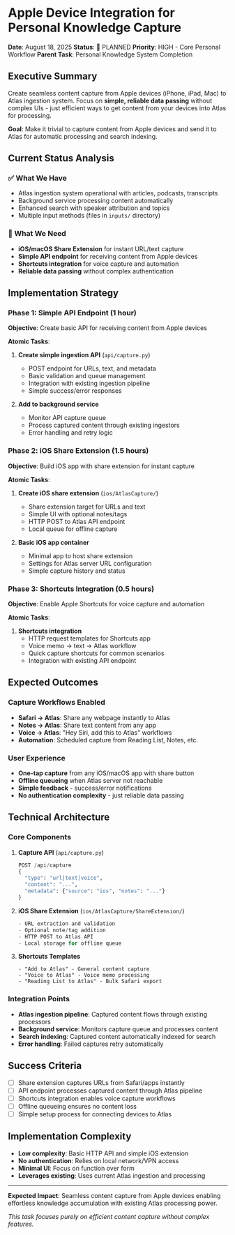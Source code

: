 # Apple Device Integration for Personal Knowledge Capture

**Date**: August 18, 2025
**Status**: 🎯 PLANNED
**Priority**: HIGH - Core Personal Workflow
**Parent Task**: Personal Knowledge System Completion

## Executive Summary

Create seamless content capture from Apple devices (iPhone, iPad, Mac) to Atlas ingestion system. Focus on **simple, reliable data passing** without complex UIs - just efficient ways to get content from your devices into Atlas for processing.

**Goal**: Make it trivial to capture content from Apple devices and send it to Atlas for automatic processing and search indexing.

## Current Status Analysis

### ✅ What We Have
- Atlas ingestion system operational with articles, podcasts, transcripts
- Background service processing content automatically
- Enhanced search with speaker attribution and topics
- Multiple input methods (files in `inputs/` directory)

### 🎯 What We Need
- **iOS/macOS Share Extension** for instant URL/text capture
- **Simple API endpoint** for receiving content from Apple devices
- **Shortcuts integration** for voice capture and automation
- **Reliable data passing** without complex authentication

## Implementation Strategy

### Phase 1: Simple API Endpoint (1 hour)
**Objective**: Create basic API for receiving content from Apple devices

**Atomic Tasks**:
1. **Create simple ingestion API** (`api/capture.py`)
   - POST endpoint for URLs, text, and metadata
   - Basic validation and queue management
   - Integration with existing ingestion pipeline
   - Simple success/error responses

2. **Add to background service**
   - Monitor API capture queue
   - Process captured content through existing ingestors
   - Error handling and retry logic

### Phase 2: iOS Share Extension (1.5 hours)
**Objective**: Build iOS app with share extension for instant capture

**Atomic Tasks**:
1. **Create iOS share extension** (`ios/AtlasCapture/`)
   - Share extension target for URLs and text
   - Simple UI with optional notes/tags
   - HTTP POST to Atlas API endpoint
   - Local queue for offline capture

2. **Basic iOS app container**
   - Minimal app to host share extension
   - Settings for Atlas server URL configuration
   - Simple capture history and status

### Phase 3: Shortcuts Integration (0.5 hours)
**Objective**: Enable Apple Shortcuts for voice capture and automation

**Atomic Tasks**:
1. **Shortcuts integration**
   - HTTP request templates for Shortcuts app
   - Voice memo → text → Atlas workflow
   - Quick capture shortcuts for common scenarios
   - Integration with existing API endpoint

## Expected Outcomes

### Capture Workflows Enabled
- **Safari → Atlas**: Share any webpage instantly to Atlas
- **Notes → Atlas**: Share text content from any app
- **Voice → Atlas**: "Hey Siri, add this to Atlas" workflows
- **Automation**: Scheduled capture from Reading List, Notes, etc.

### User Experience
- **One-tap capture** from any iOS/macOS app with share button
- **Offline queueing** when Atlas server not reachable
- **Simple feedback** - success/error notifications
- **No authentication complexity** - just reliable data passing

## Technical Architecture

### Core Components
1. **Capture API** (`api/capture.py`)
   ```python
   POST /api/capture
   {
     "type": "url|text|voice",
     "content": "...",
     "metadata": {"source": "ios", "notes": "..."}
   }
   ```

2. **iOS Share Extension** (`ios/AtlasCapture/ShareExtension/`)
   ```swift
   - URL extraction and validation
   - Optional note/tag addition
   - HTTP POST to Atlas API
   - Local storage for offline queue
   ```

3. **Shortcuts Templates**
   ```
   - "Add to Atlas" - General content capture
   - "Voice to Atlas" - Voice memo processing
   - "Reading List to Atlas" - Bulk Safari export
   ```

### Integration Points
- **Atlas ingestion pipeline**: Captured content flows through existing processors
- **Background service**: Monitors capture queue and processes content
- **Search indexing**: Captured content automatically indexed for search
- **Error handling**: Failed captures retry automatically

## Success Criteria

- [ ] Share extension captures URLs from Safari/apps instantly
- [ ] API endpoint processes captured content through Atlas pipeline
- [ ] Shortcuts integration enables voice capture workflows
- [ ] Offline queueing ensures no content loss
- [ ] Simple setup process for connecting devices to Atlas

## Implementation Complexity

- **Low complexity**: Basic HTTP API and simple iOS extension
- **No authentication**: Relies on local network/VPN access
- **Minimal UI**: Focus on function over form
- **Leverages existing**: Uses current Atlas ingestion and processing

---

**Expected Impact**: Seamless content capture from Apple devices enabling effortless knowledge accumulation with existing Atlas processing power.

*This task focuses purely on efficient content capture without complex features.*